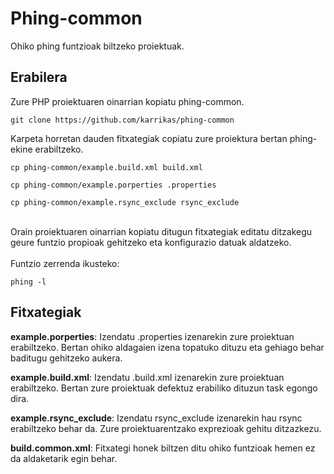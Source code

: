 <h1>Phing-common</h1>

Ohiko phing funtzioak biltzeko proiektuak. 

<h2>Erabilera</h2>
<p>
Zure PHP proiektuaren oinarrian kopiatu phing-common.<br />

<pre>
<code>git clone https://github.com/karrikas/phing-common</code>
</pre>


Karpeta horretan dauden fitxategiak copiatu zure proiektura bertan phing-ekine erabiltzeko.
<pre>
<code>cp phing-common/example.build.xml build.xml</code>
</pre>
<pre>
<code>cp phing-common/example.porperties .properties</code>
</pre>
<pre>
<code>cp phing-common/example.rsync_exclude rsync_exclude</code>
</pre>

<br />
Orain proiektuaren oinarrian kopiatu ditugun fitxategiak editatu ditzakegu geure funtzio propioak 
gehitzeko eta konfigurazio datuak aldatzeko. <br/>
<br/>
Funtzio zerrenda ikusteko:
<pre>
<code>phing -l</code>
</pre>
</p>


<h2>Fitxategiak</h2>
<p>
<b>example.porperties</b>: Izendatu .properties izenarekin zure proiektuan erabiltzeko. Bertan 
ohiko aldagaien izena topatuko dituzu eta gehiago behar baditugu gehitzeko aukera. 
</p>

<p>
<b>example.build.xml</b>: Izendatu .build.xml izenarekin zure proiektuan erabiltzeko. Bertan zure proiektuak 
defektuz erabiliko dituzun task egongo dira.
</p>

<p>
<b>example.rsync_exclude</b>: Izendatu rsync_exclude izenarekin hau rsync erabiltzeko behar da. Zure 
proiektuarentzako exprezioak gehitu ditzazkezu. 
</p>

<p>
<b>build.common.xml</b>: Fitxategi honek biltzen ditu ohiko funtzioak hemen ez da aldaketarik egin behar. 
</p>


